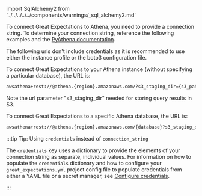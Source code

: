 import SqlAlchemy2 from '../../../../../components/warnings/_sql_alchemy2.md'

To connect Great Expectations to Athena, you need to provide a connection string. To determine your connection string, reference the following examples and the [PyAthena documentation](https://github.com/laughingman7743/PyAthena#sqlalchemy).


<SqlAlchemy2 />

The following urls don't include credentials as it is recommended to use either the instance profile or the boto3 configuration file.

To connect Great Expectations to your Athena instance (without specifying a particular database), the URL is:

```bash title="Connection string"
awsathena+rest://@athena.{region}.amazonaws.com/?s3_staging_dir={s3_path}
```

Note the url parameter "s3_staging_dir" needed for storing query results in S3.

To connect Great Expectations to a specific Athena database, the URL is:

```bash title="Connection string"
awsathena+rest://@athena.{region}.amazonaws.com/{database}?s3_staging_dir={s3_path}
```

:::tip Tip: Using `credentials` instead of `connection_string`

The `credentials` key uses a dictionary to provide the elements of your connection string as separate, individual values.  For information on how to populate the `credentials` dictionary and how to configure your `great_expectations.yml` project config file to populate credentials from either a YAML file or a secret manager, see [Configure credentials](../../../setup/configuring_data_contexts/how_to_configure_credentials.md).

:::